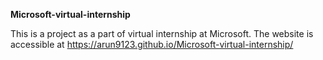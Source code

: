 **Microsoft-virtual-internship**

This is a project as a part of virtual internship at Microsoft.
The website is accessible at https://arun9123.github.io/Microsoft-virtual-internship/
